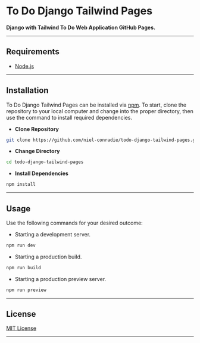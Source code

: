# **To Do Django Tailwind Pages**

**Django with Tailwind To Do Web Application GitHub Pages.**

---

## **Requirements**

- [Node.js](https://nodejs.org/en)

---

## **Installation**

To Do Django Tailwind Pages can be installed via [npm](https://www.npmjs.com/). To start, clone the repository to your local computer and change into the proper directory, then use the command to install required dependencies.

- **Clone Repository**

```bash
git clone https://github.com/niel-conradie/todo-django-tailwind-pages.git
```

- **Change Directory**

```bash
cd todo-django-tailwind-pages
```

- **Install Dependencies**

```bash
npm install
```

---

## **Usage**

Use the following commands for your desired outcome:

- Starting a development server.

```bash
npm run dev
```

- Starting a production build.

```bash
npm run build
```

- Starting a production preview server.

```bash
npm run preview
```

---

## **License**

[MIT License](https://github.com/niel-conradie/todo-django-tailwind-pages/blob/master/LICENSE)

---
